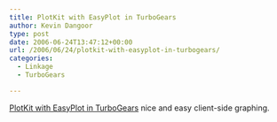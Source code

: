 ```yaml
---
title: PlotKit with EasyPlot in TurboGears
author: Kevin Dangoor
type: post
date: 2006-06-24T13:47:12+00:00
url: /2006/06/24/plotkit-with-easyplot-in-turbogears/
categories:
  - Linkage
  - TurboGears

---
```

[PlotKit with EasyPlot in TurboGears][1] nice and easy client-side graphing.

 [1]: http://inet6.blogspot.com/2006/06/plotkit-with-easyplot-in-turbogears.html